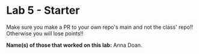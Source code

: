 # Lab 5 - Starter
Make sure you make a PR to your own repo's main and not the class' repo!! Otherwise you will lose points!!

**Name(s) of those that worked on this lab:** Anna Doan. 
